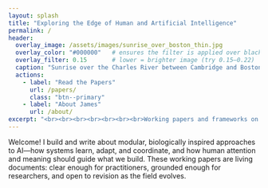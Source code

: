 ```yaml
---
layout: splash
title: "Exploring the Edge of Human and Artificial Intelligence"
permalink: /
header:
  overlay_image: /assets/images/sunrise_over_boston_thin.jpg
  overlay_color: "#000000"   # ensures the filter is applied over black, not theme default
  overlay_filter: 0.15       # lower = brighter image (try 0.15–0.22)
  caption: "Sunrise over the Charles River between Cambridge and Boston"
  actions:
    - label: "Read the Papers"
      url: /papers/
      class: "btn--primary"
    - label: "About James"
      url: /about/
excerpt: "<br><br><br><br><br><br><br>Working papers and frameworks on architecture, attention, and the pursuit of wisdom in machine intelligence."
---
```


<style>
/* Force a shallower hero and control the crop, even if the theme uses a pseudo-element */
.page__hero--overlay {
  height: 38vh !important;         /* explicit height */
  min-height: 0 !important;        /* neutralize theme min-height */
  background-position: center 35% !important;  /* adjust framing */
  background-size: cover !important;
  padding-top: 0 !important;       /* remove theme's vertical padding */
  padding-bottom: 0 !important;
}

/* If the theme sets height via a pseudo-element, neutralize it */
.page__hero--overlay::before {
  height: 100% !important;
  padding-top: 0 !important;       /* some themes use padding-top to set hero height */
}

/* Shift the whole text block lower inside the shallower hero */
.page__hero--overlay .wrapper {
  padding-top: 2rem !important;
  padding-bottom: 1.5rem !important;
}

/* Push the subtitle down relative to the title */
.page__hero .page__lead {
  margin-top: 2.5rem !important;
}

/* Mobile: slightly taller for readability */
@media (max-width: 768px) {
  .page__hero--overlay {
    height: 45vh !important;
    background-position: center 40% !important;
  }
}
</style>

Welcome! I build and write about modular, biologically inspired approaches to AI—how systems learn, adapt, and coordinate, and how human attention and meaning should guide what we build. These working papers are living documents: clear enough for practitioners, grounded enough for researchers, and open to revision as the field evolves.
